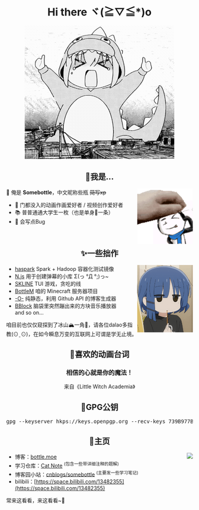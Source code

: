 <h1 align="center">Hi there ヾ(≧▽≦*)o  </h1>

<!--![avatar](https://images.weserv.nl/?url=https://raw.githubusercontent.com/SomeBottle/somebottle/master/avatar.png)  -->
<div align="center">
  <img src="https://raw.githubusercontent.com/SomeBottle/somebottle/master/sticker/identityMonster.gif"></img>
</div>

<h2 align="center">🤔我是...</h2>

<img src="https://raw.githubusercontent.com/SomeBottle/somebottle/master/sticker/fondleSomebottle.gif" align="right" width="150px"></img>

👋 俺是 **Somebottle**，中文昵称些瓶 <del>简写xp</del>  
* 💖 门都没入的动画作画爱好者 / 视频创作爱好者  
* 📚 普普通通大学生一枚（也是单身🌭一条）
* 🐛 会写点Bug

<p>&nbsp;</p>

<h2 align="center">✨一些拙作</h2>

<img src="https://raw.githubusercontent.com/SomeBottle/somebottle/master/sticker/chewingLyo.gif" align="right" width="150px"></img>

<div align="left"> 

* [haspark](https://github.com/SomeBottle/haspark/) Spark + Hadoop 容器化测试镜像  
* [N.js](https://github.com/SomeBottle/N.js/) 用于创建弹幕的小库 Σ(っ °Д °;)っ~ 
* [SKLINE](https://github.com/SomeBottle/skline) TUI 游戏，贪吃的线  
* [BottleM](https://github.com/Bottle-M) 咱的 Minecraft 服务器项目
* [-O-](https://github.com/SomeBottle/-O-) 纯静态，利用 Github API 的博客生成器  
* [BBlock](https://github.com/SomeBottle/BBlock) 脑袋里突然蹦出来的方块音乐播放器  
and so on...  
  
</div>

咱目前也仅仅窥探到了冰山🏔️一角🧊，请各位dalao多指教(⊙ˍ⊙)，在如今瞬息万变的互联网上可谓是学无止境。  

<h2 align="center">💬喜欢的动画台词</h2>

<h3 align="center">相信的心就是你的魔法！</h3>
<p align="center">来自《Little Witch Academia》</p>

<h2 align="center">🔑GPG公钥</h2>

<pre align="center">
gpg --keyserver hkps://keys.openpgp.org --recv-keys 739B977BB8EAF1A27D45CEF544CAB27C484C507A
</pre>

<h2 align="center">🚀主页</h2>

<a href="https://github.com/anuraghazra/github-readme-stats/blob/master/docs/readme_cn.md" target="_blank"><img src='https://github-readme-stats-git-masterrstaa-rickstaa.vercel.app/api?username=SomeBottle&show_icons=true&hide_border=true&theme=dark&locale=cn' align='right'></img></a>

* 博客：[bottle.moe](https://bottle.moe)  
* 学习仓库：[Cat Note](https://github.com/cat-note/bottleofcat) <sup>(包含一些带详细注释的题解)</sup>
* 博客园小站：[cnblogs/somebottle](https://www.cnblogs.com/somebottle) <sup>(主要发一些学习笔记)</sup>  
* bilibili：[https://space.bilibili.com/13482355](https://space.bilibili.com/13482355)  

常来这看看，来这看看~🎵  
